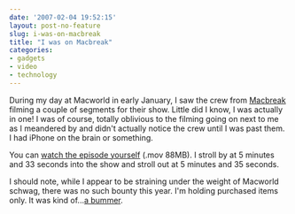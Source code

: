 ```yaml
---
date: '2007-02-04 19:52:15'
layout: post-no-feature
slug: i-was-on-macbreak
title: "I was on Macbreak"
categories:
- gadgets
- video
- technology
---
```


During my day at Macworld in early January, I saw the crew from [Macbreak](http://twit.tv/mb) filming a couple of segments for their show. Little did I know, I was actually in one! I was of course, totally oblivious to the filming going on next to me as I meandered by and didn't actually notice the crew until I was past them. I had iPhone on the brain or something.

You can [watch the episode yourself](http://www.twit.tv/mb49) (.mov 88MB). I stroll by at 5 minutes and 33 seconds into the show and stroll out at 5 minutes and 35 seconds.

I should note, while I appear to be straining under the weight of Macworld schwag, there was no such bounty this year. I'm holding purchased items only. It was kind of...[a bummer](http://www.youtube.com/watch?v=l2-UuIEOcss).

